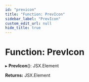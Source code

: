 ```yaml
---
id: "previcon"
title: "Function: PrevIcon"
sidebar_label: "PrevIcon"
custom_edit_url: null
hide_title: true
---
```


# Function: PrevIcon

▸ **PrevIcon**(): JSX.Element

**Returns:** JSX.Element
